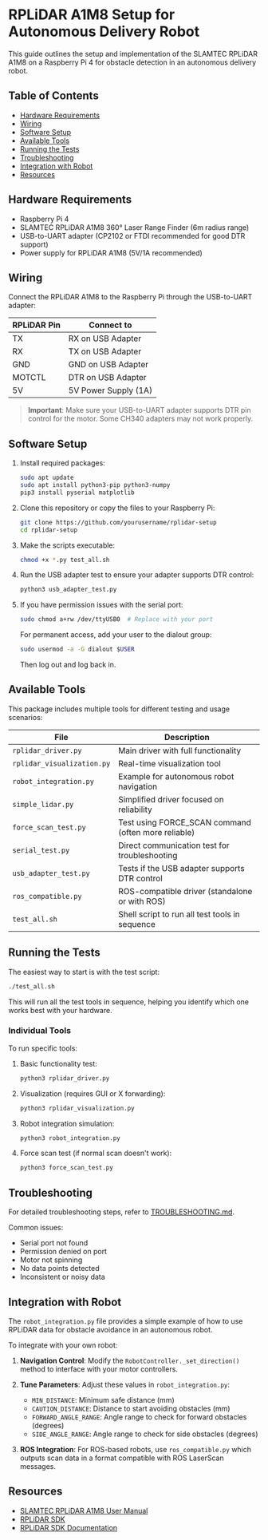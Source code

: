 # RPLiDAR A1M8 Setup for Autonomous Delivery Robot

This guide outlines the setup and implementation of the SLAMTEC RPLiDAR A1M8 on a Raspberry Pi 4 for obstacle detection in an autonomous delivery robot.

## Table of Contents
- [Hardware Requirements](#hardware-requirements)
- [Wiring](#wiring)
- [Software Setup](#software-setup)
- [Available Tools](#available-tools)
- [Running the Tests](#running-the-tests)
- [Troubleshooting](#troubleshooting)
- [Integration with Robot](#integration-with-robot)
- [Resources](#resources)

## Hardware Requirements
- Raspberry Pi 4
- SLAMTEC RPLiDAR A1M8 360° Laser Range Finder (6m radius range)
- USB-to-UART adapter (CP2102 or FTDI recommended for good DTR support)
- Power supply for RPLiDAR A1M8 (5V/1A recommended)

## Wiring

Connect the RPLiDAR A1M8 to the Raspberry Pi through the USB-to-UART adapter:

| RPLiDAR Pin | Connect to           |
|-------------|----------------------|
| TX          | RX on USB Adapter    |
| RX          | TX on USB Adapter    |
| GND         | GND on USB Adapter   |
| MOTCTL      | DTR on USB Adapter   |
| 5V          | 5V Power Supply (1A) |

> **Important**: Make sure your USB-to-UART adapter supports DTR pin control for the motor. Some CH340 adapters may not work properly.

## Software Setup

1. Install required packages:
   ```bash
   sudo apt update
   sudo apt install python3-pip python3-numpy
   pip3 install pyserial matplotlib
   ```

2. Clone this repository or copy the files to your Raspberry Pi:
   ```bash
   git clone https://github.com/yourusername/rplidar-setup
   cd rplidar-setup
   ```

3. Make the scripts executable:
   ```bash
   chmod +x *.py test_all.sh
   ```

4. Run the USB adapter test to ensure your adapter supports DTR control:
   ```bash
   python3 usb_adapter_test.py
   ```

5. If you have permission issues with the serial port:
   ```bash
   sudo chmod a+rw /dev/ttyUSB0  # Replace with your port
   ```
   
   For permanent access, add your user to the dialout group:
   ```bash
   sudo usermod -a -G dialout $USER
   ```
   Then log out and log back in.

## Available Tools

This package includes multiple tools for different testing and usage scenarios:

| File                   | Description                                              |
|------------------------|----------------------------------------------------------|
| `rplidar_driver.py`    | Main driver with full functionality                      |
| `rplidar_visualization.py` | Real-time visualization tool                         |
| `robot_integration.py` | Example for autonomous robot navigation                  |
| `simple_lidar.py`      | Simplified driver focused on reliability                 |
| `force_scan_test.py`   | Test using FORCE_SCAN command (often more reliable)      |
| `serial_test.py`       | Direct communication test for troubleshooting            |
| `usb_adapter_test.py`  | Tests if the USB adapter supports DTR control            |
| `ros_compatible.py`    | ROS-compatible driver (standalone or with ROS)           |
| `test_all.sh`          | Shell script to run all test tools in sequence           |

## Running the Tests

The easiest way to start is with the test script:

```bash
./test_all.sh
```

This will run all the test tools in sequence, helping you identify which one works best with your hardware.

### Individual Tools

To run specific tools:

1. Basic functionality test:
   ```bash
   python3 rplidar_driver.py
   ```

2. Visualization (requires GUI or X forwarding):
   ```bash
   python3 rplidar_visualization.py
   ```

3. Robot integration simulation:
   ```bash
   python3 robot_integration.py
   ```

4. Force scan test (if normal scan doesn't work):
   ```bash
   python3 force_scan_test.py
   ```

## Troubleshooting

For detailed troubleshooting steps, refer to [TROUBLESHOOTING.md](TROUBLESHOOTING.md).

Common issues:
- Serial port not found
- Permission denied on port
- Motor not spinning
- No data points detected
- Inconsistent or noisy data

## Integration with Robot

The `robot_integration.py` file provides a simple example of how to use RPLiDAR data for obstacle avoidance in an autonomous robot.

To integrate with your own robot:

1. **Navigation Control**: Modify the `RobotController._set_direction()` method to interface with your motor controllers.

2. **Tune Parameters**: Adjust these values in `robot_integration.py`:
   - `MIN_DISTANCE`: Minimum safe distance (mm)
   - `CAUTION_DISTANCE`: Distance to start avoiding obstacles (mm)
   - `FORWARD_ANGLE_RANGE`: Angle range to check for forward obstacles (degrees)
   - `SIDE_ANGLE_RANGE`: Angle range to check for side obstacles (degrees)

3. **ROS Integration**: For ROS-based robots, use `ros_compatible.py` which outputs scan data in a format compatible with ROS LaserScan messages.

## Resources

- [SLAMTEC RPLiDAR A1M8 User Manual](https://bucket-download.slamtec.com/af084741a46129dfcf2b516110be558561d55767/LM108_SLAMTEC_rplidarkit_usermanual_A1M8_v2.2_en.pdf)
- [RPLiDAR SDK](https://github.com/Slamtec/rplidar_sdk)
- [RPLiDAR SDK Documentation](https://bucket-download.slamtec.com/6957283725b66750890024d1f0d12940fa079e06/LR002_SLAMTEC_rplidar_sdk_v2.0_en.pdf) 